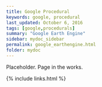 ```yaml
---
title: Google Procedural
keywords: google, procedural
last_updated: October 6, 2016
tags: [google,procedurals]
summary: "Google Earth Engine"
sidebar: mydoc_sidebar
permalink: google_earthengine.html
folder: mydoc
---
```


Placeholder. Page in the works. 

{% include links.html %}
